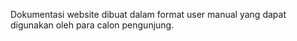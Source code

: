 Dokumentasi website dibuat dalam format user manual yang dapat digunakan oleh para calon pengunjung.
